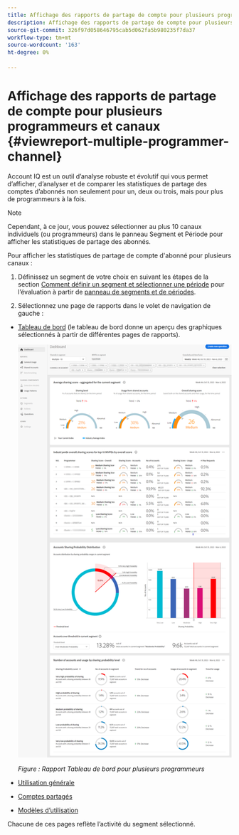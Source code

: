 ```yaml
---
title: Affichage des rapports de partage de compte pour plusieurs programmeurs et canaux
description: Affichage des rapports de partage de compte pour plusieurs programmeurs et canaux
source-git-commit: 326f97d058646795cab5d062fa5b980235f7da37
workflow-type: tm+mt
source-wordcount: '163'
ht-degree: 0%

---
```


# Affichage des rapports de partage de compte pour plusieurs programmeurs et canaux {#viewreport-multiple-programmer-channel}

Account IQ est un outil d’analyse robuste et évolutif qui vous permet d’afficher, d’analyser et de comparer les statistiques de partage des comptes d’abonnés non seulement pour un, deux ou trois, mais pour plus de programmeurs à la fois.

>[!NOTE]
>
>Cependant, à ce jour, vous pouvez sélectionner au plus 10 canaux individuels (ou programmeurs) dans le panneau Segment et Période pour afficher les statistiques de partage des abonnés.

Pour afficher les statistiques de partage de compte d&#39;abonné pour plusieurs canaux :

1. Définissez un segment de votre choix en suivant les étapes de la section [Comment définir un segment et sélectionner une période](/help/AccountIQ/howto-select-segment-timeframe.md) pour l’évaluation à partir de [panneau de segments et de périodes](/help/AccountIQ/segments-timeframe.md).

1. Sélectionnez une page de rapports dans le volet de navigation de gauche :

* [Tableau de bord](/help/AccountIQ/dashboard.md) (le tableau de bord donne un aperçu des graphiques sélectionnés à partir de différentes pages de rapports).

   ![](assets/mult-prog-dashboard.png)

   *Figure : Rapport Tableau de bord pour plusieurs programmeurs*

* [Utilisation générale](/help/AccountIQ/general-usage-reports.md)

* [Comptes partagés](/help/AccountIQ/shared-acc-reports.md)

* [Modèles d’utilisation](/help/AccountIQ/usage-patterns.md)

Chacune de ces pages reflète l’activité du segment sélectionné.
